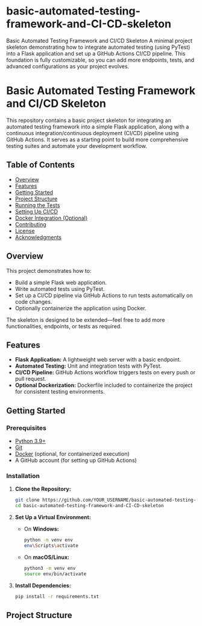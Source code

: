 # basic-automated-testing-framework-and-CI-CD-skeleton
Basic Automated Testing Framework and CI/CD Skeleton  A minimal project skeleton demonstrating how to integrate automated testing (using PyTest) into a Flask application and set up a GitHub Actions CI/CD pipeline. This foundation is fully customizable, so you can add more endpoints, tests, and advanced configurations as your project evolves.


# Basic Automated Testing Framework and CI/CD Skeleton

This repository contains a basic project skeleton for integrating an automated testing framework into a simple Flask application, along with a continuous integration/continuous deployment (CI/CD) pipeline using GitHub Actions. It serves as a starting point to build more comprehensive testing suites and automate your development workflow.

## Table of Contents

- [Overview](#overview)
- [Features](#features)
- [Getting Started](#getting-started)
- [Project Structure](#project-structure)
- [Running the Tests](#running-the-tests)
- [Setting Up CI/CD](#setting-up-cicd)
- [Docker Integration (Optional)](#docker-integration-optional)
- [Contributing](#contributing)
- [License](#license)
- [Acknowledgments](#acknowledgments)

## Overview

This project demonstrates how to:
- Build a simple Flask web application.
- Write automated tests using PyTest.
- Set up a CI/CD pipeline via GitHub Actions to run tests automatically on code changes.
- Optionally containerize the application using Docker.

The skeleton is designed to be extended—feel free to add more functionalities, endpoints, or tests as required.

## Features

- **Flask Application:** A lightweight web server with a basic endpoint.
- **Automated Testing:** Unit and integration tests with PyTest.
- **CI/CD Pipeline:** GitHub Actions workflow triggers tests on every push or pull request.
- **Optional Dockerization:** Dockerfile included to containerize the project for consistent testing environments.

## Getting Started

### Prerequisites

- [Python 3.9+](https://www.python.org/downloads/)
- [Git](https://git-scm.com/)
- [Docker](https://www.docker.com/) (optional, for containerized execution)
- A GitHub account (for setting up GitHub Actions)

### Installation

1. **Clone the Repository:**
    ```bash
    git clone https://github.com/YOUR_USERNAME/basic-automated-testing-framework-and-CI-CD-skeleton.git
    cd basic-automated-testing-framework-and-CI-CD-skeleton
    ```

2. **Set Up a Virtual Environment:**
    - On **Windows:**
      ```bash
      python -m venv env
      env\Scripts\activate
      ```
    - On **macOS/Linux:**
      ```bash
      python3 -m venv env
      source env/bin/activate
      ```

3. **Install Dependencies:**
    ```bash
    pip install -r requirements.txt
    ```

## Project Structure

